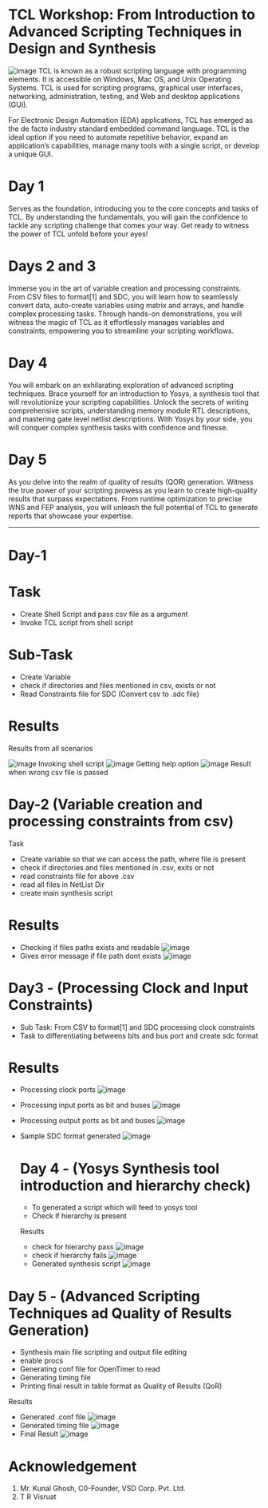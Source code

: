 # TCL Workshop: From Introduction to Advanced Scripting Techniques in Design and Synthesis

![image](https://github.com/bharatts/TCL-Workshop---From-Introduction-to-Advanced-Scripting-Techniques-in-VLSI-Design-and-Synthesis/blob/main/tcl_result/TCL-Workshop1-2048x1448.jpg)
TCL is known as a robust scripting language with programming elements. It is accessible on Windows, Mac OS, and Unix Operating Systems. TCL is used for scripting programs, graphical user interfaces, networking, administration, testing, and Web and desktop applications (GUI).

For Electronic Design Automation (EDA) applications, TCL has emerged as the de facto industry standard embedded command language. TCL is the ideal option if you need to automate repetitive behavior, expand an application’s capabilities, manage many tools with a single script, or develop a unique GUI.

# Day 1 
Serves as the foundation, introducing you to the core concepts and tasks of TCL. By understanding the fundamentals, you will gain the confidence to tackle any scripting challenge that comes your way. Get ready to witness the power of TCL unfold before your eyes!

# Days 2 and 3 
Immerse you in the art of variable creation and processing constraints. From CSV files to format[1] and SDC, you will learn how to seamlessly convert data, auto-create variables using matrix and arrays, and handle complex processing tasks. Through hands-on demonstrations, you will witness the magic of TCL as it effortlessly manages variables and constraints, empowering you to streamline your scripting workflows.

# Day 4 
You will embark on an exhilarating exploration of advanced scripting techniques. Brace yourself for an introduction to Yosys, a synthesis tool that will revolutionize your scripting capabilities. Unlock the secrets of writing comprehensive scripts, understanding memory module RTL descriptions, and mastering gate level netlist descriptions. With Yosys by your side, you will conquer complex synthesis tasks with confidence and finesse.

# Day 5 
As you delve into the realm of quality of results (QOR) generation. Witness the true power of your scripting prowess as you learn to create high-quality results that surpass expectations. From runtime optimization to precise WNS and FEP analysis, you will unleash the full potential of TCL to generate reports that showcase your expertise.

-----------------------------------------------------------------------------------------------

# Day-1
# Task 
  - Create Shell Script and pass csv file as a argument
  - Invoke TCL script from shell script
# Sub-Task
- Create Variable
- check if directories and files mentioned in csv, exists or not
- Read Constraints file for SDC (Convert csv to .sdc file)
# Results
Results from all scenarios

![image](https://github.com/bharatts/TCL-Workshop---From-Introduction-to-Advanced-Scripting-Techniques-in-VLSI-Design-and-Synthesis/blob/main/tcl_result/day1.jpg)
Invoking shell script
![image](https://github.com/bharatts/TCL-Workshop---From-Introduction-to-Advanced-Scripting-Techniques-in-VLSI-Design-and-Synthesis/blob/main/tcl_result/day1-1.jpg)
Getting help option 
![image](https://github.com/bharatts/TCL-Workshop---From-Introduction-to-Advanced-Scripting-Techniques-in-VLSI-Design-and-Synthesis/blob/main/tcl_result/day1-2.jpg)
Result when wrong csv file is passed


# Day-2 (Variable creation and processing constraints from csv)
Task
- Create variable so that we can access the path, where file is present
- check if directories and files mentioned in .csv, exits or not
- read constraints file for above .csv
- read all files in NetList Dir
- create main synthesis script
# Results
- Checking if files paths exists and readable
  ![image](https://github.com/bharatts/TCL-Workshop---From-Introduction-to-Advanced-Scripting-Techniques-in-VLSI-Design-and-Synthesis/blob/main/tcl_result/Day2_checkfile_ifexistsScreenshot%202023-07-06%20152824.jpg)
- Gives error message if file path dont exists
  ![image](https://github.com/bharatts/TCL-Workshop---From-Introduction-to-Advanced-Scripting-Techniques-in-VLSI-Design-and-Synthesis/blob/main/tcl_result/day2-1.jpg)


# Day3 - (Processing Clock and Input Constraints)

- Sub Task: From CSV to format[1] and SDC processing clock constraints
- Task to differentiating betweens bits and bus port and create sdc format

# Results

- Processing clock ports
  ![image](https://github.com/bharatts/TCL-Workshop---From-Introduction-to-Advanced-Scripting-Techniques-in-VLSI-Design-and-Synthesis/blob/main/tcl_result/Day3_differentiating%20between%20bits%20and%20busesScreenshot%202023-07-07%20003533.jpg)
- Processing input ports as bit and buses
  ![image](https://github.com/bharatts/TCL-Workshop---From-Introduction-to-Advanced-Scripting-Techniques-in-VLSI-Design-and-Synthesis/blob/main/tcl_result/day3_input_ports_readScreenshot%202023-07-07%20125558.jpg)
- Processing output ports as bit and buses
  ![image](https://github.com/bharatts/TCL-Workshop---From-Introduction-to-Advanced-Scripting-Techniques-in-VLSI-Design-and-Synthesis/blob/main/tcl_result/day3_output_port_Screenshot%202023-07-07%20133143.jpg)
- Sample SDC format generated
  ![image](https://github.com/bharatts/TCL-Workshop---From-Introduction-to-Advanced-Scripting-Techniques-in-VLSI-Design-and-Synthesis/blob/main/tcl_result/day3-2.jpg)


  # Day 4 - (Yosys Synthesis tool introduction and hierarchy check)

  - To generated a script which will feed to yosys tool
  - Check if hierarchy is present


  Results

  - check for hierarchy pass
    ![image](https://github.com/bharatts/TCL-Workshop---From-Introduction-to-Advanced-Scripting-Techniques-in-VLSI-Design-and-Synthesis/blob/main/tcl_result/day3-3.jpg)
  - check if hierarchy fails
    ![image](https://github.com/bharatts/TCL-Workshop---From-Introduction-to-Advanced-Scripting-Techniques-in-VLSI-Design-and-Synthesis/blob/main/tcl_result/day3-4.jpg)
  - Generated synthesis script
    ![image](https://github.com/bharatts/TCL-Workshop---From-Introduction-to-Advanced-Scripting-Techniques-in-VLSI-Design-and-Synthesis/blob/main/tcl_result/day3-5.jpg)
  


# Day 5 - (Advanced Scripting Techniques ad Quality of Results Generation)

 - Synthesis main file scripting and output file editing
 - enable procs
 - Generating conf file for OpenTimer to read
 - Generating timing file
 - Printing final result in table format as Quality of Results (QoR)


Results 
- Generated .conf file
  ![image](https://github.com/bharatts/TCL-Workshop---From-Introduction-to-Advanced-Scripting-Techniques-in-VLSI-Design-and-Synthesis/blob/main/tcl_result/conf%20file.jpg)
- Generated timing file
  ![image](https://github.com/bharatts/TCL-Workshop---From-Introduction-to-Advanced-Scripting-Techniques-in-VLSI-Design-and-Synthesis/blob/main/tcl_result/timing%20file.jpg)
- Final Result
  ![image](https://github.com/bharatts/TCL-Workshop---From-Introduction-to-Advanced-Scripting-Techniques-in-VLSI-Design-and-Synthesis/blob/main/tcl_result/Final_Output_Screenshot%202023-07-08%20215103.jpg)


# Acknowledgement
1. Mr. Kunal Ghosh, C0-Founder, VSD Corp. Pvt. Ltd.
2. T R Visruat
